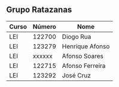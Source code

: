 ## Grupo Ratazanas

| Curso         | Número  | Nome            | 
|---------------|---------|-----------------|
| LEI           | 122700  | Diogo Rua       | 
| LEI           | 123279  | Henrique Afonso | 
| LEI           | xxxxxx  | Afonso Soares   |  
| LEI           | 122715  | Afonso Ferreira | 
| LEI           | 123292  | José Cruz       |
